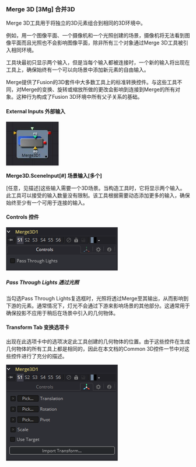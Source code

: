 ### Merge 3D [3Mg] 合并3D

Merge 3D工具用于将独立的3D元素组合到相同的3D环境中。

例如，用一个图像平面、一个摄像机和一个光照创建的场景，摄像机将无法看到图像平面而且光照也不会影响图像平面，除非所有三个对象通过Merge 3D工具被引入相同环境。

工具块最初只显示两个输入，但是当每个输入都被连接时，一个新的输入将出现在工具上，确保始终有一个可以向场景中添加新元素的自由输入。

Merge提供了Fusion的3D套件中大多数工具上的标准转换控件。与这些工具不同，对Merge的变换、旋转或缩放所做的更改会影响到连接到Merge的所有对象。这种行为构成了Fusion 3D环境中所有父子关系的基础。

#### External Inputs 外部输入

 ![3Mg_tile](images/3Mg_tile.jpg)

**Merge3D.SceneInput[#] 场景输入[多个]**

[任意，见描述]这些输入需要一个3D场景。当构造工具时，它将显示两个输入。此工具可以接受的输入数量没有限制。该工具根据需要动态添加更多的输入，确保始终至少有一个可用于连接的输入。

#### Controls 控件

![3Mg_Controls](images/3Mg_Controls.png)

##### Pass Through Lights 透过光照

当勾选Pass Through Lights复选框时，光照将透过Merge至其输出，从而影响到下游的元素。通常情况下，灯光不会通过下游来影响场景的其他部分。这通常用于确保投影不应用于稍后在场景中引入的几何物体。

#### Transform Tab 变换选项卡

出现在此选项卡中的选项决定此工具创建的几何物体的位置。由于这些控件在生成几何物体的所有工具上都是相同的，因此在本文档的Common 3D控件一节中对这些控件进行了充分的描述。

![3Mg_Transform](images/3Mg_Transform.png)